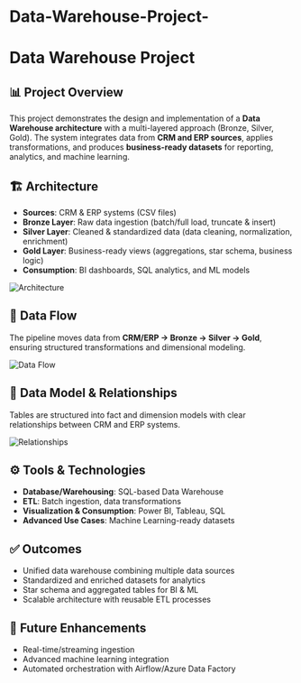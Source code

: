 # Data-Warehouse-Project-
# Data Warehouse Project

## 📊 Project Overview
This project demonstrates the design and implementation of a **Data Warehouse architecture** with a multi-layered approach (Bronze, Silver, Gold). The system integrates data from **CRM and ERP sources**, applies transformations, and produces **business-ready datasets** for reporting, analytics, and machine learning.

## 🏗️ Architecture
- **Sources**: CRM & ERP systems (CSV files)  
- **Bronze Layer**: Raw data ingestion (batch/full load, truncate & insert)  
- **Silver Layer**: Cleaned & standardized data (data cleaning, normalization, enrichment)  
- **Gold Layer**: Business-ready views (aggregations, star schema, business logic)  
- **Consumption**: BI dashboards, SQL analytics, and ML models  

![Architecture]([Data%20Arch.png](https://github.com/satyavardhan26/Data-Warehouse-Project-/blob/main/docs/Data%20Flow%20Diagram.png))

## 🔄 Data Flow
The pipeline moves data from **CRM/ERP → Bronze → Silver → Gold**, ensuring structured transformations and dimensional modeling.

![Data Flow](Data%20Flow%20Diagram.png)

## 🔗 Data Model & Relationships
Tables are structured into fact and dimension models with clear relationships between CRM and ERP systems.

![Relationships](Screenshot%202025-08-30%20174142.png)

## ⚙️ Tools & Technologies
- **Database/Warehousing**: SQL-based Data Warehouse  
- **ETL**: Batch ingestion, data transformations  
- **Visualization & Consumption**: Power BI, Tableau, SQL  
- **Advanced Use Cases**: Machine Learning-ready datasets  

## ✅ Outcomes
- Unified data warehouse combining multiple data sources  
- Standardized and enriched datasets for analytics  
- Star schema and aggregated tables for BI & ML  
- Scalable architecture with reusable ETL processes  

## 🚀 Future Enhancements
- Real-time/streaming ingestion  
- Advanced machine learning integration  
- Automated orchestration with Airflow/Azure Data Factory  
